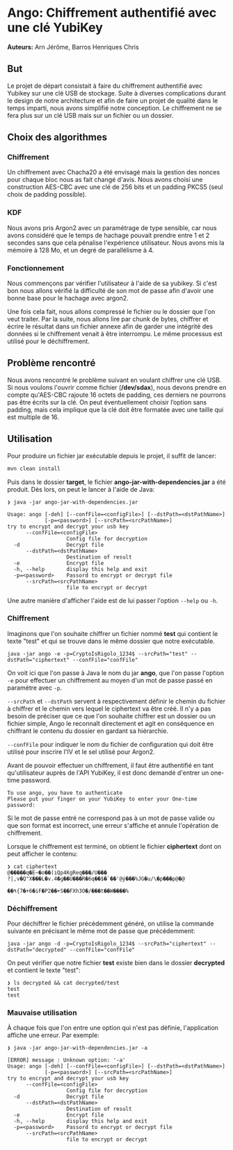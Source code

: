 # Ango: Chiffrement authentifié avec une clé YubiKey



**Auteurs:** Arn Jérôme, Barros Henriques Chris



## But

Le projet de départ consistait à faire du chiffrement authentifié avec Yubikey sur une clé USB de stockage. Suite à diverses complications durant le design de notre architecture et afin de faire un projet de qualité dans le temps imparti, nous avons simplifié notre conception. Le chiffrement ne se fera plus sur un clé USB mais sur un fichier ou un dossier.

## Choix des algorithmes

### Chiffrement 

Un chiffrement avec Chacha20 a été envisagé mais la gestion des nonces pour chaque bloc nous as fait changé d'avis. Nous avons choisi une construction AES-CBC avec une clé de 256 bits et un padding PKCS5 (seul choix de padding possible).  

### KDF

Nous avons pris Argon2 avec un paramétrage de type sensible, car nous avons considéré que le temps de hachage pouvait prendre entre 1 et 2 secondes sans que cela pénalise l'expérience utilisateur. Nous avons mis la mémoire à 128 Mo,  et un degré de parallélisme à 4. 

### Fonctionnement 

Nous commençons par vérifier l'utilisateur à l'aide de sa yubikey. Si c'est bon nous allons vérifié la difficulté de son mot de passe afin d'avoir une bonne base pour le hachage avec argon2. 

Une fois cela fait, nous allons compressé le fichier ou le dossier que l'on veut traiter. Par la suite, nous allons lire par chunk de bytes, chiffrer et écrire le résultat dans un fichier annexe afin de garder une intégrité des données si le chiffrement venait à être interrompu. Le même processus est utilisé pour le déchiffrement.

## Problème rencontré

Nous avons rencontré le problème suivant en voulant chiffrer une clé USB. Si nous voulons l'ouvrir comme fichier (**/dev/sdax**), nous devons prendre en compte qu'AES-CBC rajoute 16 octets de padding, ces derniers ne pourrons pas être écrits sur la clé. On peut éventuellement choisir l’option sans padding, mais cela implique que la clé doit être formatée avec une taille qui est multiple de 16. 



## Utilisation

Pour produire un fichier jar exécutable depuis le projet, il suffit de lancer:

```bash
mvn clean install
```

Puis dans le dossier **target**, le fichier **ango-jar-with-dependencies.jar** a été produit. Dès lors, on peut le lancer à l'aide de Java:



```
❯ java -jar ango-jar-with-dependencies.jar

Usage: ango [-deh] [--confFile=<configFile>] [--dstPath=<dstPathName>]
            [-p=<password>] [--srcPath=<srcPathName>]
try to encrypt and decrypt your usb key
      --confFile=<configFile>
                   Config file for decryption
  -d               Decrypt file
      --dstPath=<dstPathName>
                   Destination of result
  -e               Encrypt file
  -h, --help       display this help and exit
  -p=<password>    Passord to encrypt or decrypt file
      --srcPath=<srcPathName>
                   file to encrypt or decrypt
```



Une autre manière d'afficher l'aide est de lui passer l'option `--help` ou `-h`.



### Chiffrement

Imaginons que l'on souhaite chiffrer un fichier nommé **test**  qui contient le texte "test" et qui se trouve dans le même dossier que notre exécutable. 

```
java -jar ango -e -p=CryptoIsRigolo_1234$ --srcPath="test" --dstPath="ciphertext" --confFile="confFile"
```

On voit ici que l'on passe à Java le nom du jar **ango**, que l'on passe l'option `-e`  pour effectuer un chiffrement au moyen d'un mot de passe passé en paramètre avec `-p`. 

`--srcPath`  et `--dstPath` servent à respectivement définir le chemin du fichier à chiffrer et le chemin vers lequel le ciphertext va être créé. Il n'y a pas besoin de préciser que ce que l'on souhaite chiffrer est un dossier ou un fichier simple, Ango le reconnaît directement et agit en conséquence en chiffrant le contenu du dossier en gardant sa hiérarchie.

`--confFile` pour indiquer le nom du fichier de configuration qui doit être utilisé pour inscrire l'IV et le sel utilisé pour Argon2.



Avant de pouvoir effectuer un chiffrement, il faut être authentifié en tant qu'utilisateur auprès de l'API YubiKey, il est donc demandé d'entrer un one-time password. 

```
To use ango, you have to authenticate
Please put your finger on your YubiKey to enter your One-time password:
```

Si le mot de passe entré ne correspond pas à un mot de passe valide ou que son format est incorrect, une erreur s'affiche et annule l'opération de chiffrement. 



Lorsque le chiffrement est terminé, on obtient le fichier **ciphertext** dont on peut afficher le contenu:

```
❯ cat ciphertext 
@�����q�E~�o��(iQp4KgReq���/U���
?|,v�Q"X���L�v.4�ɡ��U���R�6q��$�`��'@ý���%JG�u/\�p���p@�@
                                                         ��٩{7�+6�iF�P2��+S��FXh3O�/���t��W����% 
```





### Déchiffrement

Pour déchiffrer le fichier précédemment généré, on utilise la commande suivante en précisant le même mot de passe que précédemment:

```
java -jar ango -d -p=CryptoIsRigolo_1234$ --srcPath="ciphertext" --dstPath="decrypted" --confFile="confFile"
```

 

On peut vérifier que notre fichier **test** existe bien dans le dossier **decrypted** et contient le texte "test": 

```
❯ ls decrypted && cat decrypted/test                                                              
test
test
```





### Mauvaise utilisation

À chaque fois que l'on entre une option qui n'est pas définie, l'application affiche une erreur. Par exemple:

```
❯ java -jar ango-jar-with-dependencies.jar -a

[ERROR] message : Unknown option: '-a' 
Usage: ango [-deh] [--confFile=<configFile>] [--dstPath=<dstPathName>]
            [-p=<password>] [--srcPath=<srcPathName>]
try to encrypt and decrypt your usb key
      --confFile=<configFile>
                   Config file for decryption
  -d               Decrypt file
      --dstPath=<dstPathName>
                   Destination of result
  -e               Encrypt file
  -h, --help       display this help and exit
  -p=<password>    Passord to encrypt or decrypt file
      --srcPath=<srcPathName>
                   file to encrypt or decrypt
```
